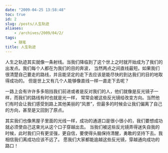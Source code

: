 ```yaml
---
date: "2009-04-25 13:58:48"
toc: true
id: 2
slug: /posts/人生轨迹
aliases:
    - /archives/2009/04/2/
tags:
    - 随笔
title: 人生轨迹
---
```


人生之轨迹其实就像一条射线。当我们降临到了这个世上之时就开始成为了我们的出发点。我们每个人都在为我们的目的奔波，
当然两点之间直线最短。如果我们很清楚自己要走的路线，并且能坚定的走下去应该是能尽快的到达我们的目的地取得成功的。
但是世上又有几个人能够像直线一样一直走下去呢？ 

一路上会有许许多多阻挡我们前进或者是反对我们的人，他们就像是反光镜子一样，而我们的路线有时也就是光一样，
常常会被这些反光镜给改变方向。当然他们有时会让我们感受到路上其他美丽的“风景”，但最多的时候会让我们偏离了自己的方向，甚至是又回到了原点。 

其实我们也像黑屋子里面的光线一样，成功的通道口是很小很小的，我们要想成功就必须使自己这束光从这个口子穿越出去。
当我们被这些反光镜弄得迷失自我的时候，此时我们只有更坚强，更自信，要使得头脑保持清醒，勇敢的坚持下去。我相信我们离成功应该不远了。 
愿我们大家都能逾越这些反光镜，穿越通向成功的路口！